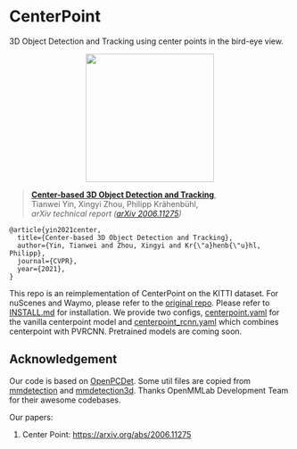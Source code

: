 # CenterPoint

3D Object Detection and Tracking using center points in the bird-eye view.

<p align="center"> <img src='docs/teaser.png' align="center" height="230px"> </p>

> [**Center-based 3D Object Detection and Tracking**](https://arxiv.org/abs/2006.11275),            
> Tianwei Yin, Xingyi Zhou, Philipp Kr&auml;henb&uuml;hl,        
> *arXiv technical report ([arXiv 2006.11275](https://arxiv.org/abs/2006.11275))*  



    @article{yin2021center,
      title={Center-based 3D Object Detection and Tracking},
      author={Yin, Tianwei and Zhou, Xingyi and Kr{\"a}henb{\"u}hl, Philipp},
      journal={CVPR},
      year={2021},
    }

This repo is an reimplementation of CenterPoint on the KITTI dataset. For nuScenes and Waymo, please refer to the [original repo](https://github.com/tianweiy/CenterPoint). Please refer to [INSTALL.md](docs/INSTALL.md) for installation. We provide two configs, [centerpoint.yaml](tools/cfgs/kitti_models/centerpoint.yaml) for the vanilla centerpoint model and [centerpoint_rcnn.yaml](tools/cfgs/kitti_models/centerpoint_rcnn.yaml) which combines centerpoint with PVRCNN. Pretrained models are coming soon. 


## Acknowledgement

Our code is based on [OpenPCDet](https://github.com/open-mmlab/OpenPCDet). Some util files are copied from [mmdetection](https://github.com/open-mmlab/mmdetection) and [mmdetection3d](https://github.com/open-mmlab/mmdetection3d). Thanks OpenMMLab Development Team for their awesome codebases.


Our papers:
1) Center Point: https://arxiv.org/abs/2006.11275
